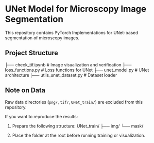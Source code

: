 
# UNet Model for Microscopy Image Segmentation

This repository contains PyTorch Implementations for UNet-based segmentation of microscopy images.

## Project Structure
├── check_tif.ipynb # Image visualization and verification
├── loss_functions.py # Loss functions for UNet
├── unet_model.py # UNet architecture
├── utils_unet_dataset.py # Dataset loader

## Note on Data
Raw data directories (`png/`, `tif/`, `UNet_train/`) are excluded from this repository.

If you want to reproduce the results:

1. Prepare the following structure:
UNet_train/
├── img/
└── mask/

2. Place the folder at the root before running training or visualization.